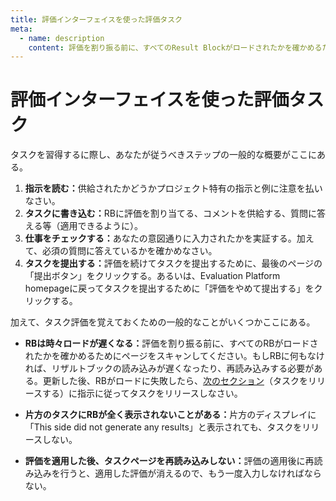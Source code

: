 ```yaml
---
title: 評価インターフェイスを使った評価タスク
meta:
  - name: description
    content: 評価を割り振る前に、すべてのResult Blockがロードされたかを確かめるためにページをスキャンしてください。もしResult Blockに何もなければ、リザルトブックの読み込みが遅くなったり、再読み込みする必要がある。
---
```


# 評価インターフェイスを使った評価タスク

タスクを習得するに際し、あなたが従うべきステップの一般的な概要がここにある。

1. **指示を読む：**<!-- -->供給されたかどうかプロジェクト特有の指示と例に注意を払いなさい。
2. **タスクに書き込む：**<!-- -->RBに評価を割り当てる、コメントを供給する、質問に答える等（適用できるように）。
3. **仕事をチェックする：**<!-- -->あなたの意図通りに入力されたかを実証する。加えて、必須の質問に答えているかを確かめなさい。
4. **タスクを提出する：**<!-- -->評価を続けてタスクを提出するために、最後のページの「提出ボタン」をクリックする。あるいは、Evaluation Platform homepageに戻ってタスクを提出するために「評価をやめて提出する」をクリックする。

加えて、タスク評価を覚えておくための一般的なことがいくつかここにある。

- **RBは時々ロードが遅くなる：**<!-- -->評価を割り振る前に、すべてのRBがロードされたかを確かめるためにページをスキャンしてください。もしRBに何もなければ、リザルトブックの読み込みが遅くなったり、再読み込みする必要がある。更新した後、RBがロードに失敗したら、[次のセクション](./27-releasing-tasks)（タスクをリリースする）に指示に従ってタスクをリリースしなさい。

- **片方のタスクにRBが全く表示されないことがある：**<!-- -->片方のディスプレイに「This side did not generate any results」と表示されても、タスクをリリースしない。

- **評価を適用した後、タスクページを再読み込みしない：**<!-- -->評価の適用後に再読み込みを行うと、適用した評価が消えるので、もう一度入力しなければならない。
